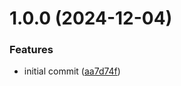 # 1.0.0 (2024-12-04)


### Features

* initial commit ([aa7d74f](https://github.com/MathisEngels/tnl-discord-bot/commit/aa7d74f7c16cfb0240767d9b251fbc89dfe2fa36))
